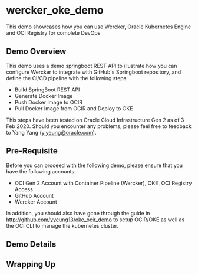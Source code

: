 # wercker_oke_demo

This demo showcases how you can use Wercker, Oracle Kubernetes Engine and OCI Registry for complete DevOps

## Demo Overview

This demo uses a demo springboot REST API to illustrate how you can configure Wercker to integrate with GitHub's Springboot repository, and define the CI/CD pipeline with the following steps:

- Build SpringBoot REST API
- Generate Docker Image
- Push Docker Image to OCIR
- Pull Docker Image from OCIR and Deploy to OKE

This steps have been tested on Oracle Cloud Infrastructure Gen 2 as of 3 Feb 2020. Should you encounter any problems, please feel free to feedback to Yang Yang (y.yeung@oracle.com).

## Pre-Requisite

Before you can proceed with the following demo, please ensure that you have the following accounts:

- OCI Gen 2 Account with Container Pipeline (Wercker), OKE, OCI Registry Access
- GitHub Account
- Wercker Account

In addition, you should also have gone through the guide in http://github.com/yyeung13/oke_ocir_demo to setup OCIR/OKE as well as the OCI CLI to manage the kubernetes cluster.

## Demo Details

## Wrapping Up
